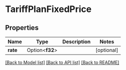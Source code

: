 # TariffPlanFixedPrice

## Properties

Name | Type | Description | Notes
------------ | ------------- | ------------- | -------------
**rate** | Option<**f32**> |  | [optional]

[[Back to Model list]](../README.md#documentation-for-models) [[Back to API list]](../README.md#documentation-for-api-endpoints) [[Back to README]](../README.md)


